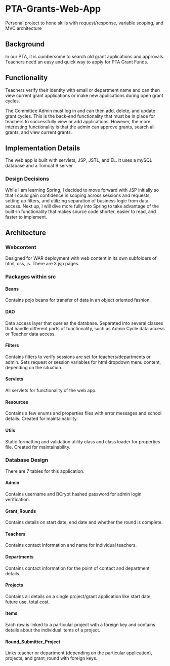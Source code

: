 # PTA-Grants-Web-App
Personal project to hone skills with request/response, variable scoping, and MVC architecture

## Background
In our PTA, it is cumbersome to search old grant applications and approvals.  Teachers need an easy and quick way to apply for PTA Grant Funds.

## Functionality
Teachers verify their identity with email or department name and can then view current grant applications or make new applications during open grant cycles.

The Committee Admin must log in and can then add, delete, and update grant cycles.  This is the back-end functionality that must be in place for teachers to successfully view or add applications.  However, the more interesting functionality is that the admin can approve grants, search all grants, and view current grants.   

## Implementation Details
The web app is built with servlets, JSP, JSTL, and EL.  It uses a mySQL database and a Tomcat 9 server.  

### Design Decisions
While I am learning Spring, I decided to move forward with JSP initially so that I could gain confidence in scoping across sessions and requests, setting up filters, and utilizing separation of business logic from data access.  Next up, I will dive more fully into Spring to take advantage of the built-in functionality that makes source code shorter, easier to read, and faster to implement.  

## Architecture

### Webcontent
Designed for WAR deployment with web content in its own subfolders of html, css, js.  There are 3 jsp pages.

### Packages within src

#### Beans
Contains pojo beans for transfer of data in an object oriented fashion.

#### DAO
Data access layer that queries the database.  Separated into several classes that handle different parts of functionality, such as Admin Cycle data access or Teacher data access.

#### Filters
Contains filters to verify sessions are set for teachers/departments or admin.
Sets request or session variables for html dropdown menu content, depending on the situation.

#### Servlets
All servlets for functionality of the web app.

#### Resources
Contains a few enums and properties files with error messages and school details.  Created for maintainability.


#### Utils
Static formatting and validation utility class and class loader for properties file.  Created for maintainability.


### Database Design
There are 7 tables for this application.

#### Admin
Contains username and BCrypt hashed password for admin login verification.

#### Grant_Rounds
Contains details on start date, end date and whether the round is complete.

#### Teachers
Contains contact information and name for individual teachers.

#### Departments
Contains contact information for the point of contact and department details.

#### Projects
Contains all details on a single project/grant application like start date, future use, total cost.

#### Items
Each row is linked to a particular project with a foreign key and contains details about the individual items of a project.

#### Round_Submitter_Project
Links teacher or department (depending on the particular application), projects, and grant_round with foreign keys.


